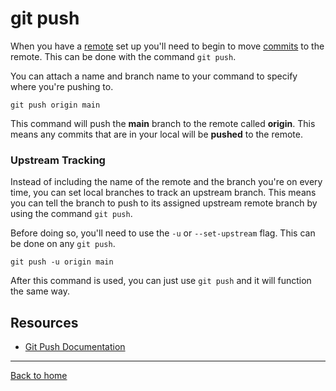 # git push

When you have a [remote](./REMOTE.md) set up you'll need to begin to move [commits](./COMMIT.md) to the remote.
This can be done with the command `git push`.

You can attach a name and branch name to your command to specify where you're pushing to.

```
git push origin main
```
This command will push the **main** branch to the remote called **origin**.
This means any commits that are in your local will be **pushed** to the remote.

### Upstream Tracking

Instead of including the name of the remote and the branch you're on every time, you can set local branches to track an upstream branch.
This means you can tell the branch to push to its assigned upstream remote branch by using the command `git push`.

Before doing so, you'll need to use the `-u` or `--set-upstream` flag. This can be done on any `git push`.

```
git push -u origin main
```

After this command is used, you can just use `git push` and it will function the same way.

## Resources

- [Git Push Documentation](https://git-scm.com/docs/git-push (Links to an external site.))

---

[Back to home](../README.md)